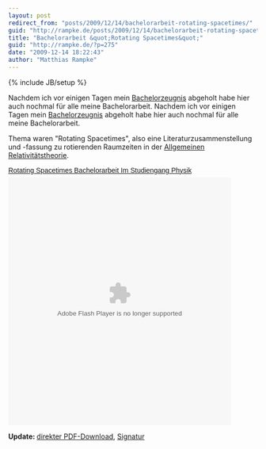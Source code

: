 ```yaml
---
layout: post
redirect_from: "posts/2009/12/14/bachelorarbeit-rotating-spacetimes/"
guid: "http://rampke.de/posts/2009/12/14/bachelorarbeit-rotating-spacetimes/"
title: "Bachelorarbeit &quot;Rotating Spacetimes&quot;"
guid: "http://rampke.de/?p=275"
date: "2009-12-14 18:22:43"
author: "Matthias Rampke"
---
```

{% include JB/setup %}

Nachdem ich vor einigen Tagen mein <a href="http://twitpic.com/s2zau">Bachelorzeugnis</a> abgeholt habe hier auch nochmal f&uuml;r alle meine Bachelorarbeit.
Nachdem ich vor einigen Tagen mein <a href="http://twitpic.com/s2zau">Bachelorzeugnis</a> abgeholt habe hier auch nochmal f&uuml;r alle meine Bachelorarbeit.

Thema waren "Rotating Spacetimes", also eine Literaturzusammenstellung und -fassung zu rotierenden Raumzeiten in der <a href="http://de.wikipedia.org/wiki/Allgemeine_Relativit&auml;tstheorie">Allgemeinen Relativit&auml;tstheorie</a>.
<!--more-->

<a title="Rotating Spacetimes &emdash; Bachelorarbeit Im Studiengang Physik" href="http://www.scribd.com/doc/24052254/Rotating-Spacetimes-Bachelorarbeit-Im-Studiengang-Physik" style="margin: 12px auto 6px auto; font-family: Helvetica,Arial,Sans-serif; font-style: normal; font-variant: normal; font-weight: normal; font-size: 14px; line-height: normal; font-size-adjust: none; font-stretch: normal; -x-system-font: none; display: block; text-decoration: underline;">Rotating Spacetimes Bachelorarbeit Im Studiengang Physik</a> <object codebase="http://download.macromedia.com/pub/shockwave/cabs/flash/swflash.cab#version=9,0,0,0" id="doc_220046514756083" name="doc_220046514756083" classid="clsid:d27cdb6e-ae6d-11cf-96b8-444553540000" align="middle"	height="500" width="450" >		<param name="movie"	value="http://d1.scribdassets.com/ScribdViewer.swf?document_id=24052254&access_key=key-1x3nzax3r1v48bgndpv8&page=1&version=1&viewMode=list"> 		</param><param name="quality" value="high"> 		</param><param name="play" value="true">		</param><param name="loop" value="true"> 		</param><param name="scale" value="showall">		</param><param name="wmode" value="opaque"> 		</param><param name="devicefont" value="false">		</param><param name="bgcolor" value="#ffffff"> 		</param><param name="menu" value="true">		</param><param name="allowFullScreen" value="true"> 		</param><param name="allowScriptAccess" value="always"> 		</param><param name="salign" value="">    			    	</param><param name="mode" value="list">	    		<embed src="http://d1.scribdassets.com/ScribdViewer.swf?document_id=24052254&access_key=key-1x3nzax3r1v48bgndpv8&page=1&version=1&viewMode=list" quality="high" pluginspage="http://www.macromedia.com/go/getflashplayer" play="true" loop="true" scale="showall" wmode="opaque" devicefont="false" bgcolor="#ffffff" name="doc_220046514756083_object" menu="true" allowfullscreen="true" allowscriptaccess="always" salign="" type="application/x-shockwave-flash" align="middle" mode="list" height="500" width="450"></embed>	</param></object>

<strong>Update:&nbsp;</strong><a href='http://rampke.de/data/ba.pdf'>direkter PDF-Download</a>, <a href='http://rampke.de/data/ba.pdf.asc'>Signatur</a>

